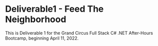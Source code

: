 # Deliverable1 - Feed The Neighborhood

This is Deliverable 1 for the Grand Circus Full Stack C# .NET After-Hours Bootcamp, beginning April 11, 2022.
